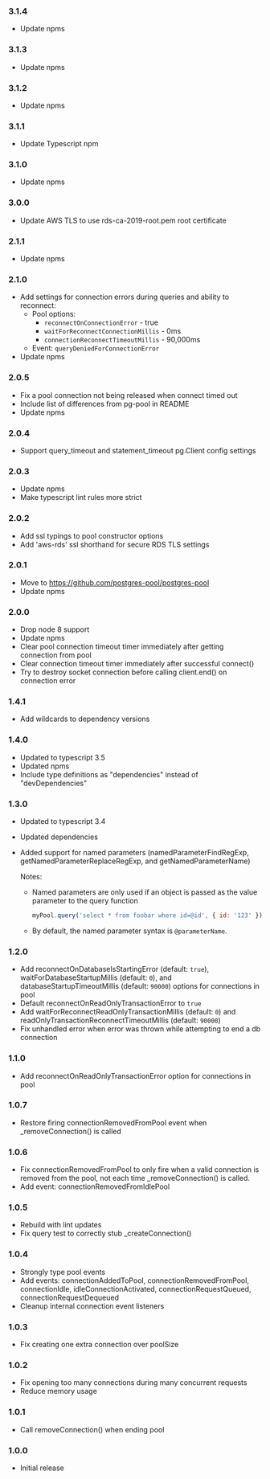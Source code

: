 ### 3.1.4

  * Update npms

### 3.1.3

  * Update npms

### 3.1.2

  * Update npms

### 3.1.1

  * Update Typescript npm

### 3.1.0

  * Update npms

### 3.0.0

  * Update AWS TLS to use rds-ca-2019-root.pem root certificate

### 2.1.1

  * Update npms

### 2.1.0

  * Add settings for connection errors during queries and ability to reconnect:
    * Pool options:
        * `reconnectOnConnectionError` - true
        * `waitForReconnectConnectionMillis` - 0ms
        * `connectionReconnectTimeoutMillis` - 90,000ms
    * Event: `queryDeniedForConnectionError`
  * Update npms

### 2.0.5

  * Fix a pool connection not being released when connect timed out
  * Include list of differences from pg-pool in README
  * Update npms

### 2.0.4

  * Support query_timeout and statement_timeout pg.Client config settings

### 2.0.3

  * Update npms
  * Make typescript lint rules more strict

### 2.0.2

  * Add ssl typings to pool constructor options
  * Add 'aws-rds' ssl shorthand for secure RDS TLS settings

### 2.0.1

  * Move to https://github.com/postgres-pool/postgres-pool
  * Update npms

### 2.0.0

  * Drop node 8 support
  * Update npms
  * Clear pool connection timeout timer immediately after getting connection from pool
  * Clear connection timeout timer immediately after successful connect()
  * Try to destroy socket connection before calling client.end() on connection error

### 1.4.1

  * Add wildcards to dependency versions

### 1.4.0

  * Updated to typescript 3.5
  * Updated npms
  * Include type definitions as "dependencies" instead of "devDependencies"

### 1.3.0

  * Updated to typescript 3.4
  * Updated dependencies
  * Added support for named parameters (namedParameterFindRegExp, getNamedParameterReplaceRegExp, and getNamedParameterName)

    Notes:

      * Named parameters are only used if an object is passed as the value parameter to the query function

        ```js
        myPool.query('select * from foobar where id=@id', { id: '123' });
        ```

      * By default, the named parameter syntax is `@parameterName`.

### 1.2.0

  * Add reconnectOnDatabaseIsStartingError (default: `true`), waitForDatabaseStartupMillis (default: `0`), and databaseStartupTimeoutMillis (default: `90000`) options for connections in pool
  * Default reconnectOnReadOnlyTransactionError to `true`
  * Add waitForReconnectReadOnlyTransactionMillis (default: `0`) and readOnlyTransactionReconnectTimeoutMillis (default: `90000`)
  * Fix unhandled error when error was thrown while attempting to end a db connection

### 1.1.0

  * Add reconnectOnReadOnlyTransactionError option for connections in pool

### 1.0.7

  * Restore firing connectionRemovedFromPool event when _removeConnection() is called

### 1.0.6

  * Fix connectionRemovedFromPool to only fire when a valid connection is removed from the pool, not each time _removeConnection() is called.
  * Add event: connectionRemovedFromIdlePool

### 1.0.5

  * Rebuild with lint updates
  * Fix query test to correctly stub _createConnection()

### 1.0.4

  * Strongly type pool events
  * Add events: connectionAddedToPool, connectionRemovedFromPool, connectionIdle, idleConnectionActivated, connectionRequestQueued, connectionRequestDequeued
  * Cleanup internal connection event listeners

### 1.0.3

  * Fix creating one extra connection over poolSize

### 1.0.2

  * Fix opening too many connections during many concurrent requests
  * Reduce memory usage

### 1.0.1

  * Call removeConnection() when ending pool

### 1.0.0

  * Initial release

